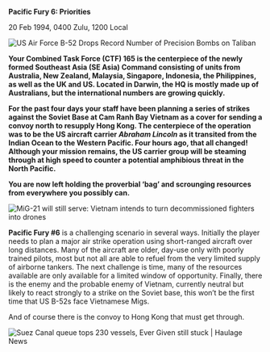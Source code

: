 **Pacific Fury 6: Priorities**

20 Feb 1994, 0400 Zulu, 1200 Local

![US Air Force B-52 Drops Record Number of Precision Bombs on
Taliban](/assets/images/aar/pf/pf6/image1.jpeg)

**Your Combined Task Force (CTF) 165 is the centerpiece of the newly
formed Southeast Asia (SE Asia) Command consisting of units from
Australia, New Zealand, Malaysia, Singapore, Indonesia, the Philippines,
as well as the UK and US. Located in Darwin, the HQ is mostly made up of
Australians, but the international numbers are growing quickly.**

**For the past four days your staff have been planning a series of
strikes against the Soviet Base at Cam Ranh Bay Vietnam as a cover for
sending a convoy north to resupply Hong Kong. The centerpiece of the
operation was to be the US aircraft carrier *Abraham Lincoln* as it
transited from the Indian Ocean to the Western Pacific. Four hours ago,
that all changed\! Although your mission remains, the US carrier group
will be steaming through at high speed to counter a potential amphibious
threat in the North Pacific.**

**You are now left holding the proverbial ‘bag’ and scrounging resources
from everywhere you possibly can.**

![MiG-21 will still serve: Vietnam intends to turn decommissioned
fighters into drones](/assets/images/aar/pf/pf6/image2.jpeg)

**<span class="underline">Pacific Fury \#6</span>** is a challenging
scenario in several ways. Initially the player needs to plan a major air
strike operation using short-ranged aircraft over long distances. Many
of the aircraft are older, day-use only with poorly trained pilots, most
but not all are able to refuel from the very limited supply of airborne
tankers. The next challenge is time, many of the resources available are
only available for a limited window of opportunity. Finally, there is
the enemy and the probable enemy of Vietnam, currently neutral but
likely to react strongly to a strike on the Soviet base, this won’t be
the first time that US B-52s face Vietnamese Migs.

And of course there is the convoy to Hong Kong that must get through.

![Suez Canal queue tops 230 vessels, Ever Given still stuck | Haulage
News](/assets/images/aar/pf/pf6/image3.jpeg)

